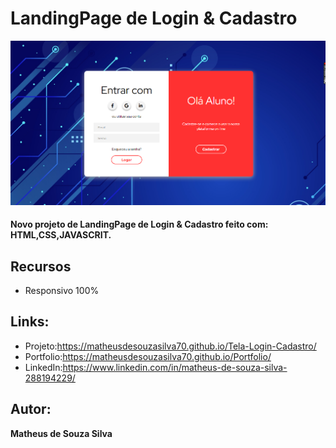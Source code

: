 # LandingPage de Login & Cadastro
![README.md](https://github.com/MatheusdeSouzaSilva70/Tela-Login-Cadastro/blob/main/img/img%20do%20projeto.png)

#### Novo projeto de LandingPage de Login & Cadastro feito com: HTML,CSS,JAVASCRIT.

## Recursos
- Responsivo 100%

## Links:
- Projeto:https://matheusdesouzasilva70.github.io/Tela-Login-Cadastro/
- Portfolio:https://matheusdesouzasilva70.github.io/Portfolio/
- LinkedIn:https://www.linkedin.com/in/matheus-de-souza-silva-288194229/

## Autor:
**Matheus de Souza Silva**
